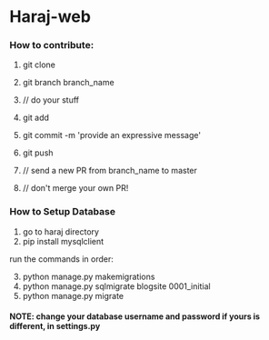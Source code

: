 # Haraj-web

### How to contribute:

1. git clone <project-url>

2. git branch branch_name

3. // do your stuff

4. git add

5. git commit -m 'provide an expressive message'

6. git push

7. // send a new PR from branch_name to master

8. // don't merge your own PR!

### How to Setup Database

1. go to haraj directory
2. pip install mysqlclient

run the commands in order:

3. python manage.py makemigrations
4. python manage.py sqlmigrate blogsite 0001_initial
5. python manage.py migrate

#### NOTE: change your database username and password if yours is different, in settings.py
